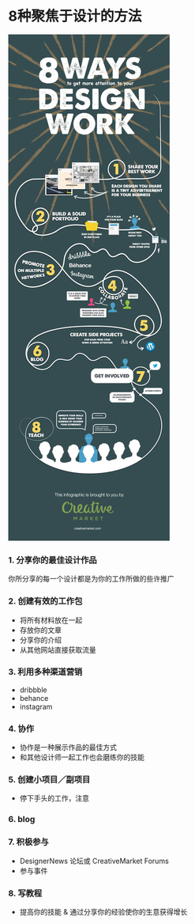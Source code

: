 # 8种聚焦于设计的方法

![](8designProcess.jpg)

### 1. 分享你的最佳设计作品

你所分享的每一个设计都是为你的工作所做的些许推广

### 2. 创建有效的工作包

- 将所有材料放在一起
- 存放你的文章
- 分享你的介绍
- 从其他网站直接获取流量

### 3. 利用多种渠道营销

- dribbble
- behance
- instagram

### 4. 协作

- 协作是一种展示作品的最佳方式
- 和其他设计师一起工作也会磨练你的技能

### 5. 创建小项目／副项目

- 停下手头的工作，注意

### 6. blog

### 7. 积极参与

- DesignerNews 论坛或 CreativeMarket Forums
- 参与事件

### 8. 写教程

- 提高你的技能 & 通过分享你的经验使你的生意获得增长